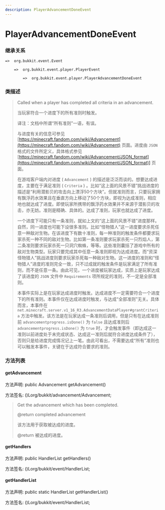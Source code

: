 ```yaml
---
description: PlayerAdvancementDoneEvent
---
```


# PlayerAdvancementDoneEvent

### 继承关系

    =>  org.bukkit.event.Event

        =>  org.bukkit.event.player.PlayerEvent

            =>  org.bukkit.event.player.PlayerAdvancementDoneEvent

### 类描述

> Called when a player has completed all criteria in an advancement.
>
>
> 
> 当玩家符合一个进度下的所有准则时触发。
>
>
> 
> 译注：文档中所谓“所有准则”一语，有误。
> 
> 与进度有关的信息可参见 [https://minecraft.fandom.com/wiki/Advancement](https://minecraft.fandom.com/wiki/Advancement) 页面。进度由 `JSON` 格式的文件所定义，具体格式参见 [https://minecraft.fandom.com/wiki/Advancement/JSON_format](https://minecraft.fandom.com/wiki/Advancement/JSON_format)] 页面。
> 
> 在游戏客户端内对进度 ( `Advancement` ) 的描述是泛泛而谈的。想要达成进度，主要在于满足准则 ( `Criteria` ) 。比如“这上面的风景不错”挑战进度的描述是“利用潜影贝的攻击向上漂浮50个方块”。但就准则而言，只要玩家拥有飘浮药水效果且在垂直方向上移动了50个方块，即视为达成准则，相应地也就达成了进度。即使玩家所携带的飘浮药水效果并不来源于潜影贝的攻击，亦无妨。准则是精确、具体的。达成了准则，玩家也就达成了进度。
> 
> 一个进度下可能只有一条准则，就如上文的“这上面的风景不错”进度那样。自然，同一进度也可能下设很多准则。比如“怪物猎人”这一进度要求杀死任意一种敌对生物。在该进度下有数十准则，每一种准则的触发条件都要求玩家杀死一种不同的敌对生物。比如第一条准则要求玩家杀死一只烈焰人，第二条准则要求玩家杀死一只洞穴蜘蛛，等等。这些准则囊括了游戏中所有的敌对生物类型。玩家只要完成其中任意一条准则即视为达成进度。而“资深怪物猎人”挑战进度则要求玩家杀死每一种敌对生物。这一进度的准则和“怪物猎人”进度的准则完全一致，只不过成就的触发条件是玩家满足了所有准则，而不是任意一条。由此可见，一个进度被玩家达成，实质上是玩家达成了该进度的 `JSON` 文件中 `Requirements` 项所规定的准则，不一定是全部准则。
> 
> 本事件实际上是在玩家达成进度时触发。达成进度不一定需要符合一个进度下的所有准则。本事件仅在达成进度时触发，与达成“全部准则”无关。具体而言，本事件在 `net.minecraft.server.v1_16_R3.AdvancementDataPlayer#grantCriteria` 方法中触发。该方法是在玩家达成一条准则后调用，但是只有在达成准则前 `advancementprogress.isDone()` 为 `false` 且达成准则后 `advancementprogress.isDone()` 为 `true` 时，才会触发事件（即达成这一准则以前进度处于未完成状态、达成这一准则后就符合进度达成条件了），否则只是给进度完成情况记上一笔。由此可看出，不需要达成“所有”准则也可以触发本事件，关键在于达成符合要求的准则。

### 方法列表

#### getAdvancement

方法声明: public Advancement getAdvancement()

方法签名: ()Lorg/bukkit/advancement/Advancement;

> Get the advancement which has been completed.
>
> @return completed advancement
>
>
> 
> 该方法用于获取被达成的进度。
>
> @return 被达成的进度。

#### getHandlers

方法声明: public HandlerList getHandlers()

方法签名: ()Lorg/bukkit/event/HandlerList;

#### getHandlerList

方法声明: public static HandlerList getHandlerList()

方法签名: ()Lorg/bukkit/event/HandlerList;